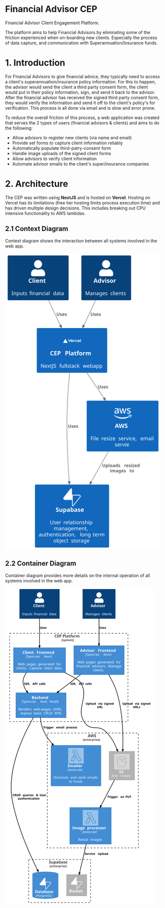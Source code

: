 # Financial Advisor CEP
Financial Advisor Client Engagement Platform.

The platform aims to help Financial Advisors by eliminating some of the friction experienced when on-boarding new clients. Especially the process of data capture, and communication with Superannuation/Insurance funds. 


# 1. Introduction
For Financial Advisors to give financial advice, they typically need to access a client's superannuation/insurance policy information.
For this to happen, the advisor would send the client a third party consent form, the client would put in their policy information, sign, and send it back to the advisor.
After the financial advisor has received the signed third party consent form, they would verify the information and send it off to the client's policy's for verification.
This process is all done via email and is slow and error prone.

To reduce the overall friction of this process, a web application was created that serves the 2 types of users (financial advisors & clients) and aims to do the following:

- Allow advisors to register new clients (via name and email)
- Provide set forms to capture client information reliably
- Automatically populate third-patry-consent form
- Handle image uploads of the signed client forms
- Allow advisors to verify client information
- Automate advisor emails to the client's super/insurance companies

# 2. Architecture
The CEP was written using **NextJS** and is hosted on **Vercel**.
Hosting on Vercel has its limitations (free tier hosting limits process execution time) and has driven multiple design decisions.
This includes breaking out CPU intensive functionality to AWS lambdas.

## 2.1 Context Diagram
Context diagram shows the interaction between all systems involved in the web app.

![](images/context.svg)

## 2.2 Container Diagram
Container diagram provides more details on the internal operation of all systems involved in the web app.

![](images/container.svg)
